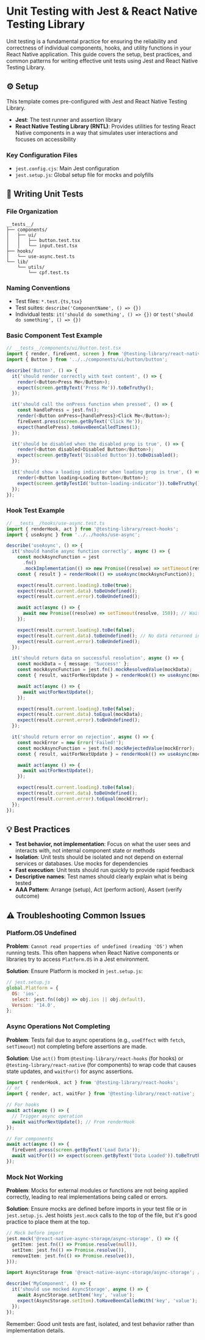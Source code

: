 # Unit Testing with Jest & React Native Testing Library

Unit testing is a fundamental practice for ensuring the reliability and correctness of individual components, hooks, and utility functions in your React Native application. This guide covers the setup, best practices, and common patterns for writing effective unit tests using Jest and React Native Testing Library.

## ⚙️ Setup

This template comes pre-configured with Jest and React Native Testing Library.

- **Jest**: The test runner and assertion library
- **React Native Testing Library (RNTL)**: Provides utilities for testing React Native components in a way that simulates user interactions and focuses on accessibility

### Key Configuration Files

- `jest.config.cjs`: Main Jest configuration
- `jest.setup.js`: Global setup file for mocks and polyfills

## 📝 Writing Unit Tests

### File Organization

```
__tests__/
├── components/
│   ├── ui/
│   │   ├── button.test.tsx
│   │   └── input.test.tsx
├── hooks/
│   └── use-async.test.ts
└── lib/
    └── utils/
        └── cpf.test.ts
```

### Naming Conventions

- Test files: `*.test.{ts,tsx}`
- Test suites: `describe('ComponentName', () => {})`
- Individual tests: `it('should do something', () => {})` or `test('should do something', () => {})`

### Basic Component Test Example

```typescript
// __tests__/components/ui/button.test.tsx
import { render, fireEvent, screen } from '@testing-library/react-native';
import { Button } from '../../components/ui/button/button';

describe('Button', () => {
  it('should render correctly with text content', () => {
    render(<Button>Press Me</Button>);
    expect(screen.getByText('Press Me')).toBeTruthy();
  });

  it('should call the onPress function when pressed', () => {
    const handlePress = jest.fn();
    render(<Button onPress={handlePress}>Click Me</Button>);
    fireEvent.press(screen.getByText('Click Me'));
    expect(handlePress).toHaveBeenCalledTimes(1);
  });

  it('should be disabled when the disabled prop is true', () => {
    render(<Button disabled>Disabled Button</Button>);
    expect(screen.getByText('Disabled Button')).toBeDisabled();
  });

  it('should show a loading indicator when loading prop is true', () => {
    render(<Button loading>Loading Button</Button>);
    expect(screen.getByTestId('button-loading-indicator')).toBeTruthy();
  });
});
```

### Hook Test Example

```typescript
// __tests__/hooks/use-async.test.ts
import { renderHook, act } from '@testing-library/react-hooks';
import { useAsync } from '../../hooks/use-async';

describe('useAsync', () => {
  it('should handle async function correctly', async () => {
    const mockAsyncFunction = jest
      .fn()
      .mockImplementation(() => new Promise((resolve) => setTimeout(resolve, 100)));
    const { result } = renderHook(() => useAsync(mockAsyncFunction));

    expect(result.current.loading).toBe(true);
    expect(result.current.data).toBeUndefined();
    expect(result.current.error).toBeUndefined();

    await act(async () => {
      await new Promise((resolve) => setTimeout(resolve, 150)); // Wait for the async function to complete
    });

    expect(result.current.loading).toBe(false);
    expect(result.current.data).toBeUndefined(); // No data returned in this mock
    expect(result.current.error).toBeUndefined();
  });

  it('should return data on successful resolution', async () => {
    const mockData = { message: 'Success!' };
    const mockAsyncFunction = jest.fn().mockResolvedValue(mockData);
    const { result, waitForNextUpdate } = renderHook(() => useAsync(mockAsyncFunction));

    await act(async () => {
      await waitForNextUpdate();
    });

    expect(result.current.loading).toBe(false);
    expect(result.current.data).toEqual(mockData);
    expect(result.current.error).toBeUndefined();
  });

  it('should return error on rejection', async () => {
    const mockError = new Error('Failed!');
    const mockAsyncFunction = jest.fn().mockRejectedValue(mockError);
    const { result, waitForNextUpdate } = renderHook(() => useAsync(mockAsyncFunction));

    await act(async () => {
      await waitForNextUpdate();
    });

    expect(result.current.loading).toBe(false);
    expect(result.current.data).toBeUndefined();
    expect(result.current.error).toEqual(mockError);
  });
});
```

## 💡 Best Practices

- **Test behavior, not implementation**: Focus on what the user sees and interacts with, not internal component state or methods
- **Isolation**: Unit tests should be isolated and not depend on external services or databases. Use mocks for dependencies
- **Fast execution**: Unit tests should run quickly to provide rapid feedback
- **Descriptive names**: Test names should clearly explain what is being tested
- **AAA Pattern**: Arrange (setup), Act (perform action), Assert (verify outcome)

## ⚠️ Troubleshooting Common Issues

### Platform.OS Undefined

**Problem**: `Cannot read properties of undefined (reading 'OS')` when running tests. This often happens when React Native components or libraries try to access `Platform.OS` in a Jest environment.

**Solution**: Ensure Platform is mocked in `jest.setup.js`:

```javascript
// jest.setup.js
global.Platform = {
  OS: 'ios',
  select: jest.fn((obj) => obj.ios || obj.default),
  Version: '14.0',
};
```

### Async Operations Not Completing

**Problem**: Tests fail due to async operations (e.g., `useEffect` with `fetch`, `setTimeout`) not completing before assertions are made.

**Solution**: Use `act()` from `@testing-library/react-hooks` (for hooks) or `@testing-library/react-native` (for components) to wrap code that causes state updates, and `waitFor()` for async assertions.

```typescript
import { renderHook, act } from '@testing-library/react-hooks';
// or
import { render, act, waitFor } from '@testing-library/react-native';

// For hooks
await act(async () => {
  // Trigger async operation
  await waitForNextUpdate(); // From renderHook
});

// For components
await act(async () => {
  fireEvent.press(screen.getByText('Load Data'));
  await waitFor(() => expect(screen.getByText('Data Loaded')).toBeTruthy());
});
```

### Mock Not Working

**Problem**: Mocks for external modules or functions are not being applied correctly, leading to real implementations being called or errors.

**Solution**: Ensure mocks are defined before imports in your test file or in `jest.setup.js`. Jest hoists `jest.mock` calls to the top of the file, but it's good practice to place them at the top.

```typescript
// Mock before import
jest.mock('@react-native-async-storage/async-storage', () => ({
  getItem: jest.fn(() => Promise.resolve(null)),
  setItem: jest.fn(() => Promise.resolve()),
  removeItem: jest.fn(() => Promise.resolve()),
}));

import AsyncStorage from '@react-native-async-storage/async-storage'; // Import after mock

describe('MyComponent', () => {
  it('should use mocked AsyncStorage', async () => {
    await AsyncStorage.setItem('key', 'value');
    expect(AsyncStorage.setItem).toHaveBeenCalledWith('key', 'value');
  });
});
```

Remember: Good unit tests are fast, isolated, and test behavior rather than implementation details.
